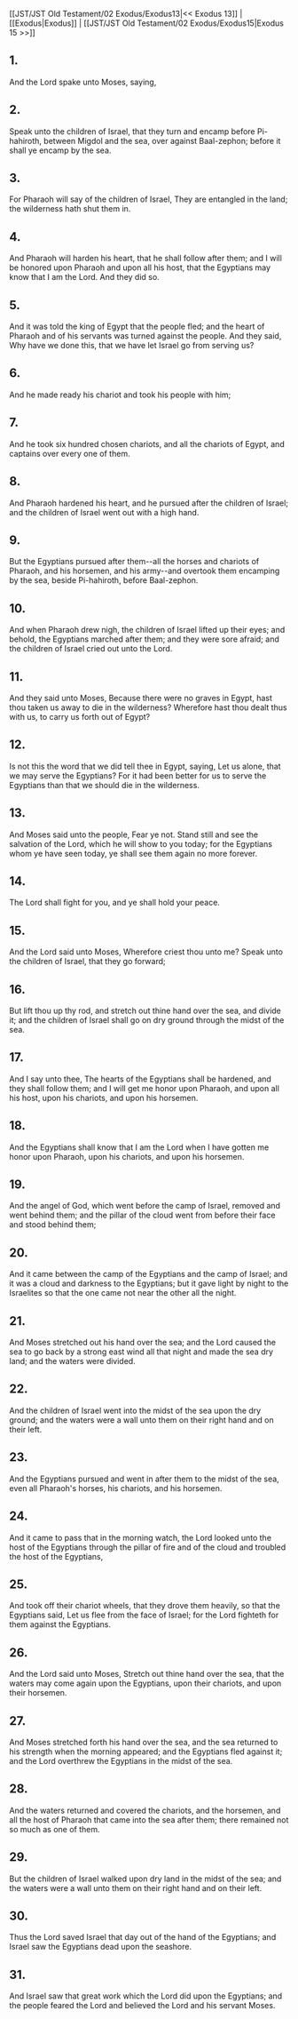 [[JST/JST Old Testament/02 Exodus/Exodus13|<< Exodus 13]] | [[Exodus|Exodus]] | [[JST/JST Old Testament/02 Exodus/Exodus15|Exodus 15 >>]]
## 1.
And the Lord spake unto Moses, saying,
## 2.
Speak unto the children of Israel, that they turn and encamp before Pi-hahiroth, between Migdol and the sea, over against Baal-zephon; before it shall ye encamp by the sea.
## 3.
For Pharaoh will say of the children of Israel, They are entangled in the land; the wilderness hath shut them in.
## 4.
And Pharaoh will harden his heart, that he shall follow after them; and I will be honored upon Pharaoh and upon all his host, that the Egyptians may know that I am the Lord. And they did so.
## 5.
And it was told the king of Egypt that the people fled; and the heart of Pharaoh and of his servants was turned against the people. And they said, Why have we done this, that we have let Israel go from serving us?
## 6.
And he made ready his chariot and took his people with him;
## 7.
And he took six hundred chosen chariots, and all the chariots of Egypt, and captains over every one of them.
## 8.
And Pharaoh hardened his heart, and he pursued after the children of Israel; and the children of Israel went out with a high hand.
## 9.
But the Egyptians pursued after them\--all the horses and chariots of Pharaoh, and his horsemen, and his army\--and overtook them encamping by the sea, beside Pi-hahiroth, before Baal-zephon.
## 10.
And when Pharaoh drew nigh, the children of Israel lifted up their eyes; and behold, the Egyptians marched after them; and they were sore afraid; and the children of Israel cried out unto the Lord.
## 11.
And they said unto Moses, Because there were no graves in Egypt, hast thou taken us away to die in the wilderness? Wherefore hast thou dealt thus with us, to carry us forth out of Egypt?
## 12.
Is not this the word that we did tell thee in Egypt, saying, Let us alone, that we may serve the Egyptians? For it had been better for us to serve the Egyptians than that we should die in the wilderness.
## 13.
And Moses said unto the people, Fear ye not. Stand still and see the salvation of the Lord, which he will show to you today; for the Egyptians whom ye have seen today, ye shall see them again no more forever.
## 14.
The Lord shall fight for you, and ye shall hold your peace.
## 15.
And the Lord said unto Moses, Wherefore criest thou unto me? Speak unto the children of Israel, that they go forward;
## 16.
But lift thou up thy rod, and stretch out thine hand over the sea, and divide it; and the children of Israel shall go on dry ground through the midst of the sea.
## 17.
And I say unto thee, The hearts of the Egyptians shall be hardened, and they shall follow them; and I will get me honor upon Pharaoh, and upon all his host, upon his chariots, and upon his horsemen.
## 18.
And the Egyptians shall know that I am the Lord when I have gotten me honor upon Pharaoh, upon his chariots, and upon his horsemen.
## 19.
And the angel of God, which went before the camp of Israel, removed and went behind them; and the pillar of the cloud went from before their face and stood behind them;
## 20.
And it came between the camp of the Egyptians and the camp of Israel; and it was a cloud and darkness to the Egyptians; but it gave light by night to the Israelites so that the one came not near the other all the night.
## 21.
And Moses stretched out his hand over the sea; and the Lord caused the sea to go back by a strong east wind all that night and made the sea dry land; and the waters were divided.
## 22.
And the children of Israel went into the midst of the sea upon the dry ground; and the waters were a wall unto them on their right hand and on their left.
## 23.
And the Egyptians pursued and went in after them to the midst of the sea, even all Pharaoh\'s horses, his chariots, and his horsemen.
## 24.
And it came to pass that in the morning watch, the Lord looked unto the host of the Egyptians through the pillar of fire and of the cloud and troubled the host of the Egyptians,
## 25.
And took off their chariot wheels, that they drove them heavily, so that the Egyptians said, Let us flee from the face of Israel; for the Lord fighteth for them against the Egyptians.
## 26.
And the Lord said unto Moses, Stretch out thine hand over the sea, that the waters may come again upon the Egyptians, upon their chariots, and upon their horsemen.
## 27.
And Moses stretched forth his hand over the sea, and the sea returned to his strength when the morning appeared; and the Egyptians fled against it; and the Lord overthrew the Egyptians in the midst of the sea.
## 28.
And the waters returned and covered the chariots, and the horsemen, and all the host of Pharaoh that came into the sea after them; there remained not so much as one of them.
## 29.
But the children of Israel walked upon dry land in the midst of the sea; and the waters were a wall unto them on their right hand and on their left.
## 30.
Thus the Lord saved Israel that day out of the hand of the Egyptians; and Israel saw the Egyptians dead upon the seashore.
## 31.
And Israel saw that great work which the Lord did upon the Egyptians; and the people feared the Lord and believed the Lord and his servant Moses.

